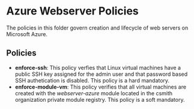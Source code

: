 # Azure Webserver Policies

The policies in this folder govern creation and lifecycle of web servers on Microsoft Azure.

## Policies

* **enforce-ssh**:  This policy verfies that Linux virtual machines have a public SSH key assigned for the admin user and that password based SSH authetication is disabled.  This policy is a hard mandatory.
* **enforce-module-vm**: This policy verifies that all virtual machines are created with the *webserver-azure* module located in the csmith organization private module registry.  This policy is a soft mandatory. 
